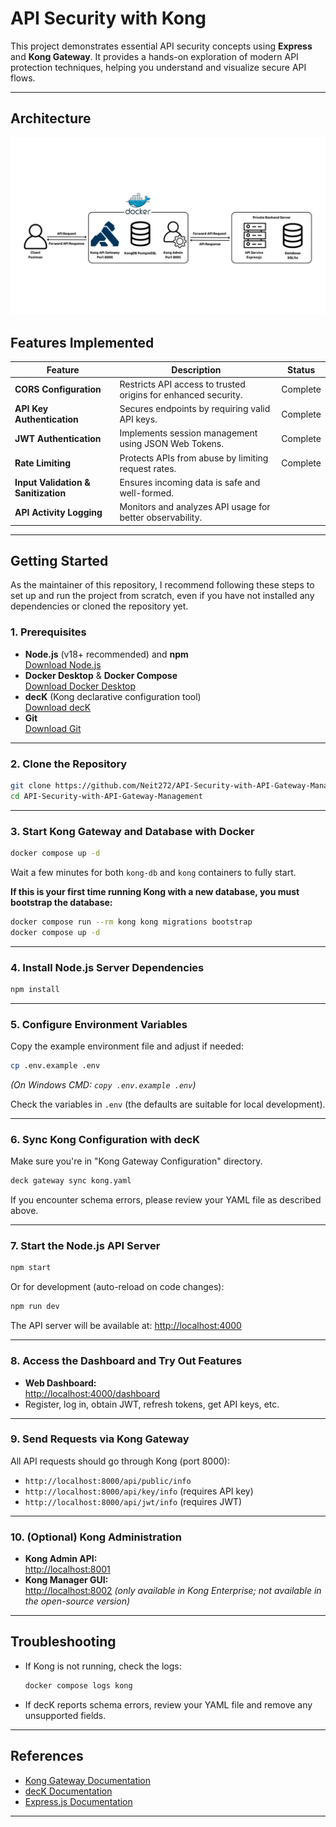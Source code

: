 # API Security with Kong

This project demonstrates essential API security concepts using **Express** and **Kong Gateway**. It provides a hands-on exploration of modern API protection techniques, helping you understand and visualize secure API flows.

---

## Architecture

![Architecture Diagram](asset/InfracstructureArchitect.png)

## Features Implemented

| Feature                             | Description                                                    | Status   |
| ----------------------------------- | -------------------------------------------------------------- | -------- |
| **CORS Configuration**              | Restricts API access to trusted origins for enhanced security. | Complete |
| **API Key Authentication**          | Secures endpoints by requiring valid API keys.                 | Complete |
| **JWT Authentication**              | Implements session management using JSON Web Tokens.           | Complete |
| **Rate Limiting**                   | Protects APIs from abuse by limiting request rates.            | Complete |
| **Input Validation & Sanitization** | Ensures incoming data is safe and well-formed.                 |          |
| **API Activity Logging**            | Monitors and analyzes API usage for better observability.      |          |

---

## Getting Started

As the maintainer of this repository, I recommend following these steps to set up and run the project from scratch, even if you have not installed any dependencies or cloned the repository yet.

### 1. Prerequisites

- **Node.js** (v18+ recommended) and **npm**  
  [Download Node.js](https://nodejs.org/)
- **Docker Desktop** & **Docker Compose**  
  [Download Docker Desktop](https://www.docker.com/products/docker-desktop/)
- **decK** (Kong declarative configuration tool)  
  [Download decK](https://github.com/kong/deck/releases)
- **Git**  
  [Download Git](https://git-scm.com/)

---

### 2. Clone the Repository

```sh
git clone https://github.com/Neit272/API-Security-with-API-Gateway-Management.git
cd API-Security-with-API-Gateway-Management
```

---

### 3. Start Kong Gateway and Database with Docker

```sh
docker compose up -d
```

Wait a few minutes for both `kong-db` and `kong` containers to fully start.

**If this is your first time running Kong with a new database, you must bootstrap the database:**

```sh
docker compose run --rm kong kong migrations bootstrap
docker compose up -d
```

---

### 4. Install Node.js Server Dependencies

```sh
npm install
```

---

### 5. Configure Environment Variables

Copy the example environment file and adjust if needed:

```sh
cp .env.example .env
```

_(On Windows CMD: `copy .env.example .env`)_

Check the variables in `.env` (the defaults are suitable for local development).

---

### 6. Sync Kong Configuration with decK

Make sure you're in "Kong Gateway Configuration" directory.

```sh
deck gateway sync kong.yaml
```

If you encounter schema errors, please review your YAML file as described above.

---

### 7. Start the Node.js API Server

```sh
npm start
```

Or for development (auto-reload on code changes):

```sh
npm run dev
```

The API server will be available at: [http://localhost:4000](http://localhost:4000)

---

### 8. Access the Dashboard and Try Out Features

- **Web Dashboard:**  
  [http://localhost:4000/dashboard](http://localhost:4000/dashboard)
- Register, log in, obtain JWT, refresh tokens, get API keys, etc.

---

### 9. Send Requests via Kong Gateway

All API requests should go through Kong (port 8000):

- `http://localhost:8000/api/public/info`
- `http://localhost:8000/api/key/info` (requires API key)
- `http://localhost:8000/api/jwt/info` (requires JWT)

---

### 10. (Optional) Kong Administration

- **Kong Admin API:**  
  [http://localhost:8001](http://localhost:8001)
- **Kong Manager GUI:**  
  [http://localhost:8002](http://localhost:8002) _(only available in Kong Enterprise; not available in the open-source version)_

---

## Troubleshooting

- If Kong is not running, check the logs:
  ```sh
  docker compose logs kong
  ```

- If decK reports schema errors, review your YAML file and remove any unsupported fields.

---

## References

- [Kong Gateway Documentation](https://docs.konghq.com/)
- [decK Documentation](https://docs.konghq.com/deck/latest/)
- [Express.js Documentation](https://expressjs.com/)

---
